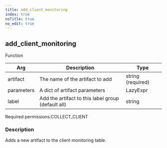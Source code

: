 ```yaml
---
title: add_client_monitoring
index: true
noTitle: true
no_edit: true
---
```




<div class="vql_item"></div>


## add_client_monitoring
<span class='vql_type label label-warning pull-right page-header'>Function</span>



<div class="vqlargs"></div>

Arg | Description | Type
----|-------------|-----
artifact|The name of the artifact to add|string (required)
parameters|A dict of artifact parameters|LazyExpr
label|Add the artifact to this label group (default all)|string

<span class="permission_list vql_type">Required permissions:</span><span class="permission_list linkcolour label label-important">COLLECT_CLIENT</span>

### Description

Adds a new artifact to the client monitoring table.

